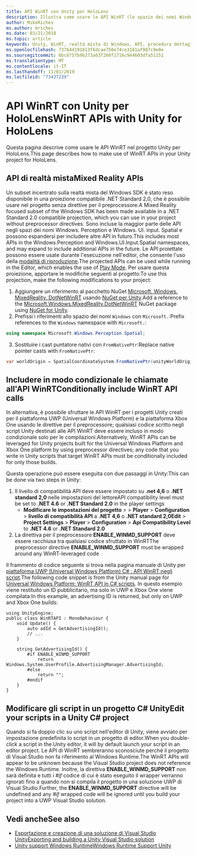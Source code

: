 ```yaml
---
title: API WinRT con Unity per HoloLens
description: Illustra come usare le API WinRT (lo spazio dei nomi Windows) nel progetto Unity per HoloLens.
author: MikeRiches
ms.author: mriches
ms.date: 03/21/2018
ms.topic: article
keywords: Unity, WinRT, realtà mista di Windows, API, procedura dettagliata
ms.openlocfilehash: 73764d191813f6dcae750e74ce3181af987c9e0e
ms.sourcegitcommit: 6bc6757b9b273a63f260f1716c944603dfa51151
ms.translationtype: MT
ms.contentlocale: it-IT
ms.lasthandoff: 11/01/2019
ms.locfileid: "73437239"
---
```

# <a name="winrt-apis-with-unity-for-hololens"></a><span data-ttu-id="c729e-104">API WinRT con Unity per HoloLens</span><span class="sxs-lookup"><span data-stu-id="c729e-104">WinRT APIs with Unity for HoloLens</span></span>

<span data-ttu-id="c729e-105">Questa pagina descrive come usare le API WinRT nel progetto Unity per HoloLens.</span><span class="sxs-lookup"><span data-stu-id="c729e-105">This page describes how to make use of WinRT APIs in your Unity project for HoloLens.</span></span>

## <a name="mixed-reality-apis"></a><span data-ttu-id="c729e-106">API di realtà mista</span><span class="sxs-lookup"><span data-stu-id="c729e-106">Mixed Reality APIs</span></span>

<span data-ttu-id="c729e-107">Un subset incentrato sulla realtà mista del Windows SDK è stato reso disponibile in una proiezione compatibile .NET Standard 2,0, che è possibile usare nel progetto senza direttive per il preprocessore.</span><span class="sxs-lookup"><span data-stu-id="c729e-107">A Mixed Reality focused subset of the Windows SDK has been made available in a .NET Standard 2.0 compatible projection, which you can use in your project without preprocessor directives.</span></span> <span data-ttu-id="c729e-108">Sono incluse la maggior parte delle API negli spazi dei nomi Windows. Perception e Windows. UI. input. Spatial e possono espandersi per includere altre API in futuro.</span><span class="sxs-lookup"><span data-stu-id="c729e-108">This includes most APIs in the Windows.Perception and Windows.UI.Input.Spatial namespaces, and may expand to include additional APIs in the future.</span></span> <span data-ttu-id="c729e-109">Le API proiettate possono essere usate durante l'esecuzione nell'editor, che consente l'uso della [modalità di riproduzione](https://docs.microsoft.com//windows/mixed-reality/unity-play-mode).</span><span class="sxs-lookup"><span data-stu-id="c729e-109">The projected APIs can be used while running in the Editor, which enables the use of [Play Mode](https://docs.microsoft.com//windows/mixed-reality/unity-play-mode).</span></span> <span data-ttu-id="c729e-110">Per usare questa proiezione, apportare le modifiche seguenti al progetto:</span><span class="sxs-lookup"><span data-stu-id="c729e-110">To use this projection, make the following modifications to your project:</span></span>

1) <span data-ttu-id="c729e-111">Aggiungere un riferimento al pacchetto NuGet [Microsoft. Windows. MixedReality. DotNetWinRT](https://www.nuget.org/packages/Microsoft.Windows.MixedReality.DotNetWinRT) usando [NuGet per Unity](https://github.com/GlitchEnzo/NuGetForUnity).</span><span class="sxs-lookup"><span data-stu-id="c729e-111">Add a reference to the [Microsoft.Windows.MixedReality.DotNetWinRT](https://www.nuget.org/packages/Microsoft.Windows.MixedReality.DotNetWinRT) NuGet package using [NuGet for Unity](https://github.com/GlitchEnzo/NuGetForUnity).</span></span>
2) <span data-ttu-id="c729e-112">Prefissi i riferimenti allo spazio dei nomi `Windows` con `Microsoft.`:</span><span class="sxs-lookup"><span data-stu-id="c729e-112">Prefix references to the `Windows` namespace with `Microsoft.`:</span></span>
```cs
using namespace Microsoft.Windows.Perception.Spatial;
```
3) <span data-ttu-id="c729e-113">Sostituire i cast puntatore nativi con `FromNativePtr`:</span><span class="sxs-lookup"><span data-stu-id="c729e-113">Replace native pointer casts with `FromNativePtr`:</span></span>
```cs
var worldOrigin = SpatialCoordinateSystem.FromNativePtr(unityWorldOriginPtr);
```

## <a name="conditionally-include-winrt-api-calls"></a><span data-ttu-id="c729e-114">Includere in modo condizionale le chiamate all'API WinRT</span><span class="sxs-lookup"><span data-stu-id="c729e-114">Conditionally include WinRT API calls</span></span>

<span data-ttu-id="c729e-115">In alternativa, è possibile sfruttare le API WinRT per i progetti Unity creati per il piattaforma UWP (Universal Windows Platform) e la piattaforma Xbox One usando le direttive per il preprocessore; qualsiasi codice scritto negli script Unity destinati alle API WinRT deve essere incluso in modo condizionale solo per le compilazioni.</span><span class="sxs-lookup"><span data-stu-id="c729e-115">Alternatively, WinRT APIs can be leveraged for Unity projects built for the Universal Windows Platform and Xbox One platform by using preprocessor directives; any code that you write in Unity scripts that target WinRT APIs must be conditionally included for only those builds.</span></span> 

<span data-ttu-id="c729e-116">Questa operazione può essere eseguita con due passaggi in Unity:</span><span class="sxs-lookup"><span data-stu-id="c729e-116">This can be done via two steps in Unity:</span></span>
1) <span data-ttu-id="c729e-117">Il livello di compatibilità API deve essere impostato su **.net 4,6** o **.NET standard 2,0** nelle impostazioni del lettore</span><span class="sxs-lookup"><span data-stu-id="c729e-117">API compatibility level must be set to **.NET 4.6** or **.NET Standard 2.0** in the player settings</span></span>
    - <span data-ttu-id="c729e-118">**Modificare** **le impostazioni del progetto** >  > **Player** > **Configuration** > **livello di compatibilità API** a **.NET 4,6** o **.NET standard 2,0**</span><span class="sxs-lookup"><span data-stu-id="c729e-118">**Edit** > **Project Settings** > **Player** > **Configuration** > **Api Compatibility Level** to **.NET 4.6** or **.NET Standard 2.0**</span></span>
2) <span data-ttu-id="c729e-119">La direttiva per il preprocessore **ENABLE_WINMD_SUPPORT** deve essere racchiusa tra qualsiasi codice sfruttato in WinRT</span><span class="sxs-lookup"><span data-stu-id="c729e-119">The preprocessor directive **ENABLE_WINMD_SUPPORT** must be wrapped around any WinRT-leveraged code</span></span>

<span data-ttu-id="c729e-120">Il frammento di codice seguente si trova nella pagina manuale di Unity per [piattaforma UWP (Universal Windows Platform) C# : API WinRT negli script](https://docs.unity3d.com/Manual/windowsstore-scripts.html).</span><span class="sxs-lookup"><span data-stu-id="c729e-120">The following code snippet is from the Unity manual page for [Universal Windows Platform: WinRT API in C# scripts](https://docs.unity3d.com/Manual/windowsstore-scripts.html).</span></span> <span data-ttu-id="c729e-121">In questo esempio viene restituito un ID pubblicitario, ma solo in UWP e Xbox One viene compilata:</span><span class="sxs-lookup"><span data-stu-id="c729e-121">In this example, an advertising ID is returned, but only on UWP and Xbox One builds:</span></span>

```
using UnityEngine;
public class WinRTAPI : MonoBehaviour {
    void Update() {
        auto adId = GetAdvertisingId();
        // ...
    }

    string GetAdvertisingId() {
        #if ENABLE_WINMD_SUPPORT
            return Windows.System.UserProfile.AdvertisingManager.AdvertisingId;
        #else
            return "";
        #endif
    }
}
```

## <a name="edit-your-scripts-in-a-unity-c-project"></a><span data-ttu-id="c729e-122">Modificare gli script in un progetto C# Unity</span><span class="sxs-lookup"><span data-stu-id="c729e-122">Edit your scripts in a Unity C# project</span></span>

<span data-ttu-id="c729e-123">Quando si fa doppio clic su uno script nell'editor di Unity, viene avviato per impostazione predefinita lo script in un progetto di editor.</span><span class="sxs-lookup"><span data-stu-id="c729e-123">When you double-click a script in the Unity editor, it will by default launch your script in an editor project.</span></span> <span data-ttu-id="c729e-124">Le API di WinRT sembreranno sconosciute perché il progetto di Visual Studio non fa riferimento al Windows Runtime.</span><span class="sxs-lookup"><span data-stu-id="c729e-124">The WinRT APIs will appear to be unknown because the Visual Studio project does not reference the Windows Runtime.</span></span> <span data-ttu-id="c729e-125">Inoltre, la direttiva **ENABLE_WINMD_SUPPORT** non sarà definita e tutti i *#if* codice di cui è stato eseguito il wrapper verranno ignorati fino a quando non si compila il progetto in una soluzione UWP di Visual Studio.</span><span class="sxs-lookup"><span data-stu-id="c729e-125">Further, the **ENABLE_WINMD_SUPPORT** directive will be undefined and any *#if* wrapped code will be ignored until you build your project into a UWP Visual Studio solution.</span></span>

## <a name="see-also"></a><span data-ttu-id="c729e-126">Vedi anche</span><span class="sxs-lookup"><span data-stu-id="c729e-126">See also</span></span>
* [<span data-ttu-id="c729e-127">Esportazione e creazione di una soluzione di Visual Studio Unity</span><span class="sxs-lookup"><span data-stu-id="c729e-127">Exporting and building a Unity Visual Studio solution</span></span>](exporting-and-building-a-unity-visual-studio-solution.md)
* [<span data-ttu-id="c729e-128">Unity support Windows Runtime</span><span class="sxs-lookup"><span data-stu-id="c729e-128">Windows Runtime Support Unity</span></span>](https://docs.unity3d.com/Manual/IL2CPP-WindowsRuntimeSupport.html)
